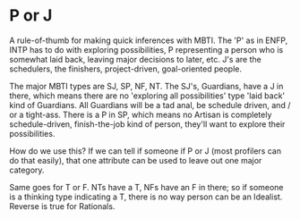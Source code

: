 # P or J

A rule-of-thumb for making quick inferences with MBTI. The 'P' as in ENFP, INTP has to do with exploring possibilities, P representing a person who is somewhat laid back, leaving major decisions to later, etc. J's are the schedulers, the finishers, project-driven, goal-oriented people.

The major MBTI types are SJ, SP, NF, NT. The SJ's, Guardians, have a J in there, which means there are no 'exploring all possibilities' type 'laid back' kind of Guardians. All Guardians will be a tad anal, be schedule driven, and / or a tight-ass. There is a P in SP, which means no Artisan is completely schedule-driven, finish-the-job kind of person, they'll want to explore their possibilities.

How do we use this? If we can tell if someone if P or J (most profilers can do that easily), that one attribute can be used to leave out one major category.

Same goes for T or F. NTs have a T, NFs have an F in there; so if someone is a thinking type indicating a T, there is no way person can be an Idealist. Reverse is true for Rationals.

